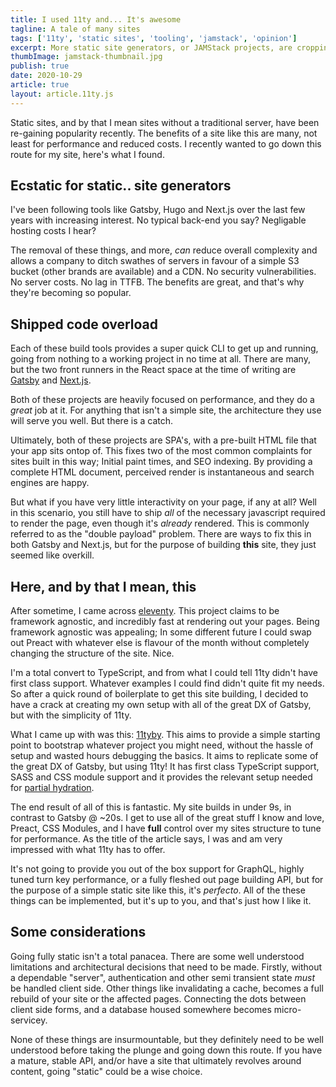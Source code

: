 ```yaml
---
title: I used 11ty and... It's awesome
tagline: A tale of many sites
tags: ['11ty', 'static sites', 'tooling', 'jamstack', 'opinion']
excerpt: More static site generators, or JAMStack projects, are cropping up by the day. Here's a quick look at how I built this site.
thumbImage: jamstack-thumbnail.jpg
publish: true
date: 2020-10-29
article: true
layout: article.11ty.js
---
```


Static sites, and by that I mean sites without a traditional server, have been re-gaining popularity recently. The benefits of a site like this are many, not least for performance and reduced costs. I recently wanted to go down this route for my site, here's what I found.

## Ecstatic for static.. site generators

I've been following tools like Gatsby, Hugo and Next.js over the last few years with increasing interest. No typical back-end you say? Negligable hosting costs I hear?

The removal of these things, and more, _can_ reduce overall complexity and allows a company to ditch swathes of servers in favour of a simple S3 bucket (other brands are available) and a CDN. No security vulnerabilities. No server costs. No lag in TTFB. The benefits are great, and that's why they're becoming so popular.

## Shipped code overload

Each of these build tools provides a super quick CLI to get up and running, going from nothing to a working project in no time at all. There are many, but the two front runners in the React space at the time of writing are <a href="https://www.gatsbyjs.com/" target="_blank" rel="noopener">Gatsby</a> and <a href="https://nextjs.org/" target="_blank" rel="noopener">Next.js</a>.

Both of these projects are heavily focused on performance, and they do a _great_ job at it. For anything that isn't a simple site, the architecture they use will serve you well. But there is a catch.

Ultimately, both of these projects are SPA's, with a pre-built HTML file that your app sits ontop of. This fixes two of the most common complaints for sites built in this way; Initial paint times, and SEO indexing. By providing a complete HTML document, perceived render is instantaneous and search engines are happy.

But what if you have very little interactivity on your page, if any at all? Well in this scenario, you still have to ship _all_ of the necessary javascript required to render the page, even though it's _already_ rendered. This is commonly referred to as the "double payload" problem. There are ways to fix this in both Gatsby and Next.js, but for the purpose of building **this** site, they just seemed like overkill.

## Here, and by that I mean, this

After sometime, I came across <a href="https://www.11ty.dev/" target="_blank" rel="noopener">eleventy</a>. This project claims to be framework agnostic, and incredibly fast at rendering out your pages. Being framework agnostic was appealing; In some different future I could swap out Preact with whatever else is flavour of the month without completely changing the structure of the site. Nice.

I'm a total convert to TypeScript, and from what I could tell 11ty didn't have first class support. Whatever examples I could find didn't quite fit my needs. So after a quick round of boilerplate to get this site building, I decided to have a crack at creating my own setup with all of the great DX of Gatsby, but with the simplicity of 11ty.

What I came up with was this: <a href="https://github.com/jahill-dev/11tyby" target="_blank" rel="noopener">11tyby</a>. This aims to provide a simple starting point to bootstrap whatever project you might need, without the hassle of setup and wasted hours debugging the basics. It aims to replicate some of the great DX of Gatsby, but using 11ty! It has first class TypeScript support, SASS and CSS module support and it provides the relevant setup needed for [partial hydration](/articles/partial-hydration).

The end result of all of this is fantastic. My site builds in under 9s, in contrast to Gatsby @ ~20s. I get to use all of the great stuff I know and love, Preact, CSS Modules, and I have **full** control over my sites structure to tune for performance. As the title of the article says, I was and am very impressed with what 11ty has to offer.

It's not going to provide you out of the box support for GraphQL, highly tuned turn key performance, or a fully fleshed out page building API, but for the purpose of a simple static site like this, it's _perfecto_. All of the these things can be implemented, but it's up to you, and that's just how I like it.

## Some considerations

Going fully static isn't a total panacea. There are some well understood limitations and architectural decisions that need to be made. Firstly, without a dependable "server", authentication and other semi transient state _must_ be handled client side. Other things like invalidating a cache, becomes a full rebuild of your site or the affected pages. Connecting the dots between client side forms, and a database housed somewhere becomes micro-servicey.

None of these things are insurmountable, but they definitely need to be well understood before taking the plunge and going down this route. If you have a mature, stable API, and/or have a site that ultimately revolves around content, going "static" could be a wise choice.
